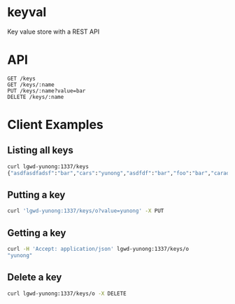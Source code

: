 keyval
======

Key value store with a REST API

# API
```
GET /keys
GET /keys/:name
PUT /keys/:name?value=bar
DELETE /keys/:name
```

# Client Examples

## Listing all keys
```bash
curl lgwd-yunong:1337/keys
{"asdfasdfadsf":"bar","cars":"yunong","asdfdf":"bar","foo":"bar","caradadsfadsf":"yunong","asdf":"bar","mr":"foo"
```

## Putting a key
```bash
curl 'lgwd-yunong:1337/keys/o?value=yunong' -X PUT
```

## Getting a key

```bash
curl -H 'Accept: application/json' lgwd-yunong:1337/keys/o
"yunong"
```

## Delete a key

```bash
curl lgwd-yunong:1337/keys/o -X DELETE
```

